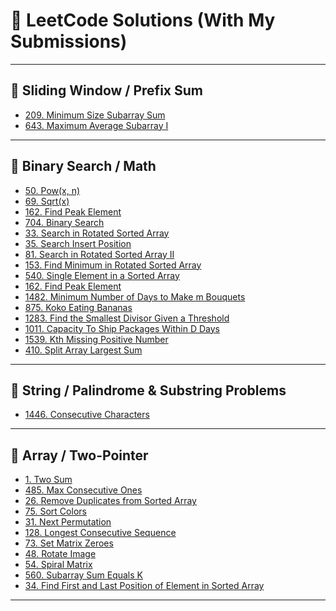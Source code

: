 
# 🧠 LeetCode Solutions (With My Submissions)

---

## 📌 Sliding Window / Prefix Sum

- [209. Minimum Size Subarray Sum](https://leetcode.com/submissions/detail/1770069930/)
- [643. Maximum Average Subarray I](https://leetcode.com/submissions/detail/1758058003/)

---

## 📌 Binary Search / Math

- [50. Pow(x, n)]()
- [69. Sqrt(x)]()
- [162. Find Peak Element]()
- [704. Binary Search](https://leetcode.com/submissions/detail/1774883589/)
- [33. Search in Rotated Sorted Array](https://leetcode.com/submissions/detail/1783101648/)
- [35. Search Insert Position](https://leetcode.com/submissions/detail/1781500784/)
- [81. Search in Rotated Sorted Array II](https://leetcode.com/submissions/detail/1784080888/)
- [153. Find Minimum in Rotated Sorted Array](https://leetcode.com/submissions/detail/1784913339/)
- [540. Single Element in a Sorted Array](https://leetcode.com/submissions/detail/1786498484/)
- [162. Find Peak Element](https://leetcode.com/submissions/detail/1787518378/)
- [1482. Minimum Number of Days to Make m Bouquets](https://leetcode.com/submissions/detail/1789402906/)
- [875. Koko Eating Bananas](https://leetcode.com/submissions/detail/1788515329/)
- [1283. Find the Smallest Divisor Given a Threshold](https://leetcode.com/submissions/detail/1790448647/)
- [1011. Capacity To Ship Packages Within D Days](https://leetcode.com/submissions/detail/1791352464/)
- [1539. Kth Missing Positive Number](https://leetcode.com/submissions/detail/1791730269/)
- [410. Split Array Largest Sum](https://leetcode.com/submissions/detail/1793473923/)

---

## 📌 String / Palindrome & Substring Problems

- [1446. Consecutive Characters](https://leetcode.com/submissions/detail/1766840617/)
  
---

## 📌 Array / Two-Pointer

- [1. Two Sum ](https://leetcode.com/submissions/detail/1767123302/)
- [485. Max Consecutive Ones](https://leetcode.com/submissions/detail/1766810308/)
- [26. Remove Duplicates from Sorted Array]()
- [75. Sort Colors](https://leetcode.com/submissions/detail/1773743920/)
- [31. Next Permutation](https://leetcode.com/submissions/detail/1774218160/)
- [128. Longest Consecutive Sequence](https://leetcode.com/submissions/detail/1776008916/)
- [73. Set Matrix Zeroes](https://leetcode.com/submissions/detail/1776857876/)
- [48. Rotate Image](https://leetcode.com/submissions/detail/1776930003/)
- [54. Spiral Matrix](https://leetcode.com/submissions/detail/1779401998/)
- [560. Subarray Sum Equals K](https://leetcode.com/submissions/detail/1780496372/)
- [34. Find First and Last Position of Element in Sorted Array](https://leetcode.com/submissions/detail/1782610664/)


---




